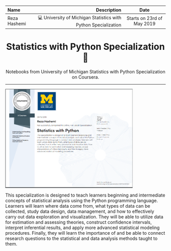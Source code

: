 | Name | Description | Date 
| :- |-------------: | :-:
|Reza Hashemi| 💻 University of Michigan Statistics with Python Specialization    | Starts on 23rd of May 2019 |

<h1 align="center">Statistics with Python Specialization 🤖</h1>
<p align="center">
Notebooks from University of Michigan Statistics with Python Specialization on Coursera.
</p>

--- 

<a href="https://www.coursera.org/account/accomplishments/specialization/certificate/3SXTLW33VGEV">
    <img src="UofM_Statistics_with_Python.PNG" width="400" align="center">
</a>


This specialization is designed to teach learners beginning and intermediate concepts of statistical analysis using the Python programming language. Learners will learn where data come from, what types of data can be collected, study data design, data management, and how to effectively carry out data exploration and visualization. They will be able to utilize data for estimation and assessing theories, construct confidence intervals, interpret inferential results, and apply more advanced statistical modeling procedures. Finally, they will learn the importance of and be able to connect research questions to the statistical and data analysis methods taught to them.
